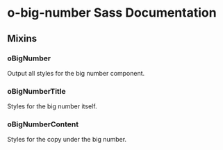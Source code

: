 # o-big-number Sass Documentation
## Mixins
### oBigNumber
Output all styles for the big number component.

### oBigNumberTitle
Styles for the big number itself.

### oBigNumberContent
Styles for the copy under the big number.

